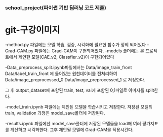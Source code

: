 ### school_project(파이썬 기반 딥러닝 코드 제출)

# git-구강이미지
  -method.py 파일에는 모델 학습, 검증, 시각화에 필요한 함수가 정의 되어있다
  -Grad-CAM.py 파일에는 Grad-CAM이 구현되어있다.
  -models 폴더에는 본 프로젝트에서 제안한 모델(CAE_v2, Classfier_v2)이 구현되어있다

-Data_preprocess_split.ipynb파일에서는 
Data/image_train_front
Data/label_train_front
에 들어있는 원천데이터를 전처리하여
Data/image_preprocessed_0
Data/image_preprocessed_1 
로 저정한다.

그 후 
output_dataset에 포함된 train, test, val에 포함된 0,1파일로 이미지를 split한다. 

-model_train.ipynb 파일에는 제안된 모델을 학습시키고 저장한다.
저장된 모델의 train, validation 과정은 model_save폴더에 저장된다.

-results.ipynb 파일에선 model_save폴더에 저장된 모델들을 load해 여러 평가지표를 계산하고 시각화한다.
그후 제안될 모델에 Grad-CAM을 적용시킨다.


